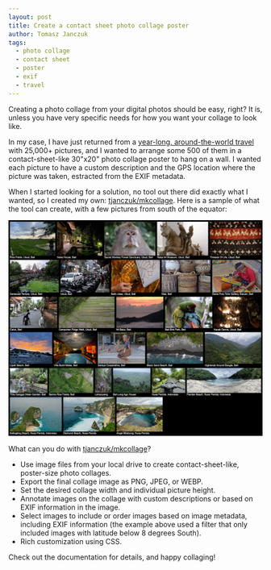 ```yaml
---
layout: post
title: Create a contact sheet photo collage poster
author: Tomasz Janczuk
tags:
  - photo collage
  - contact sheet
  - poster
  - exif
  - travel
---
```


Creating a photo collage from your digital photos should be easy, right? It is, unless you have very specific needs for how you want your collage to look like.

In my case, I have just returned from a [year-long, around-the-world travel](https://22.janczuk.org) with 25,000+ pictures, and I wanted to arrange some 500 of them in a contact-sheet-like 30"x20" photo collage poster to hang on a wall. I wanted each picture to have a custom description and the GPS location where the picture was taken, estracted from the EXIF metadata.

When I started looking for a solution, no tool out there did exactly what I wanted, so I created my own: [tjanczuk/mkcollage](https://github.com/tjanczuk/mkcollage). Here is a sample of what the tool can create, with a few pictures from south of the equator:

<a href="/assets/post_images/2023-09-14/0.webp" style="border-bottom:none;"><img src="/assets/post_images/2023-09-14/0.webp" class="tj-img-diagram-100" alt="Contact sheet photo collage created with tjanczuk/mkcollage"></a>

What can you do with [tjanczuk/mkcollage](https://github.com/tjanczuk/mkcollage)?

- Use image files from your local drive to create contact-sheet-like, poster-size photo collages.
- Export the final collage image as PNG, JPEG, or WEBP.
- Set the desired collage width and individual picture height.
- Annotate images on the collage with custom descriptions or based on EXIF information in the image.
- Select images to include or order images based on image metadata, including EXIF information (the example above used a filter that only included images with latitude below 8 degrees South).
- Rich customization using CSS.

Check out the documentation for details, and happy collaging!

